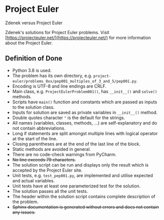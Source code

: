 # Project Euler

Zdenek versus Project Euler

Zdenek's solutions for Project Euler problems. Visit [https://projecteuler.net/](https://projecteuler.net/) for more information about the Project Euler.

## Definition of Done

* Python 3.8 is used.
* The problem has its own directory, e.g. `project-euler/problems_0xx/pep001_multiples_of_3_and_5/pep001.py`.
* Encoding is UTF-8 and line endings are CRLF.
* Main class, e.g. `ProjectEulerProblem001()`, has `__init__()` and `solve()` methods.
* Scripts have `main()` function and constants which are passed as inputs to the solution class.
* Inputs for solution are saved as private variables in `__init__()` method.
* Double quotes character `"` is the default for the strings.
* All names (variables, classes, methods, ...) are self-explanatory and do not contain abbreviations.
* Long if statements are split amongst multiple lines with logical operator at the start of the line.
* Closing parentheses are at the end of the last line of the block.
* Static methods are avoided in general.
* There are no code-check warnings from PyCharm.
* ~~No line exceeds 79 characters.~~
* The solution script can be run and displays only the result which is accepted by the Project Euler site.
* Unit tests, e.g. `test_pep001.py`, are implemented and utilise expected and actual variables.
* Unit tests have at least one parameterized test for the solution.
* The solution passes all the unit tests.
* The header within the solution script contains complete description of the problem.
* ~~Sphinx documentation is generated without errors and does not contain any issues.~~
